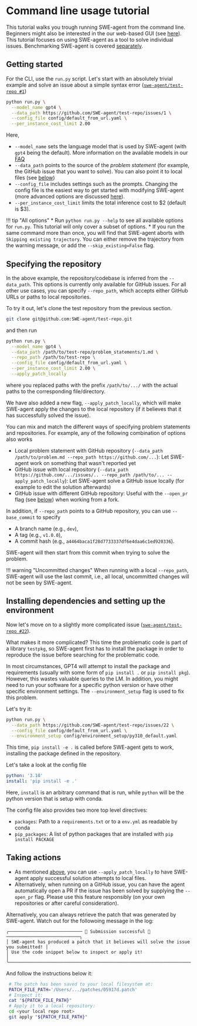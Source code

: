 # Command line usage tutorial

This tutorial walks you trough running SWE-agent from the command line.
Beginners might also be interested in the our web-based GUI (see [here](web_ui.md)).
This tutorial focuses on using SWE-agent as a tool to solve individual issues.
Benchmarking SWE-agent is covered [separately](benchmarking.md).

## Getting started

For the CLI, use the `run.py` script.
Let's start with an absolutely trivial example and solve an issue about a simple syntax error ([`swe-agent/test-repo #1`](https://github.com/SWE-agent/test-repo/issues/1))

```bash
python run.py \
  --model_name gpt4 \
  --data_path https://github.com/SWE-agent/test-repo/issues/1 \
  --config_file config/default_from_url.yaml \
  --per_instance_cost_limit 2.00 
```

Here, 

* `--model_name` sets the language model that is used by SWE-agent (with `gpt4` being the default). More information on the available models in our [FAQ](faq.md)
* `--data_path` points to the source of the *problem statement* (for example, the GitHub issue that you want to solve). You can also point it to local files (see [below](#specifying-the-repository))
* `--config_file` includes settings such as the prompts. Changing the config file is the easiest way to get started with modifying SWE-agent (more advanced options are discussed [here](../modify.md)).
* `--per_instance_cost_limit` limits the total inference cost to $2 (default is $3).

!!! tip "All options"
    * Run `python run.py --help` to see all available options for `run.py`. This tutorial will only cover a subset of options.
    * If you run the same command more than once, you will find that SWE-agent aborts with ` Skipping existing trajectory`. You can either remove the trajectory from the warning message, or add the `--skip_existing=False` flag.

## Specifying the repository

In the above example, the repository/codebase is inferred from the `--data_path`. 
This options is currently only available for GitHub issues. 
For all other use cases, you can specify `--repo_path`, which accepts either GitHub
URLs or paths to local repositories.

To try it out, let's clone the test repository from the previous section.

```bash
git clone git@github.com:SWE-agent/test-repo.git
```

and then run

```bash
python run.py \
  --model_name gpt4 \
  --data_path /path/to/test-repo/problem_statements/1.md \
  --repo_path /path/to/test-repo \
  --config_file config/default_from_url.yaml \
  --per_instance_cost_limit 2.00 \
  --apply_patch_locally
```

where you replaced paths with the prefix `/path/to/.../` with the actual paths to the corresponding file/directory.

We have also added a new flag, `--apply_patch_locally`, which will make SWE-agent apply the changes to the local repository (if it believes that it has successfully solved the issue).

You can mix and match the different ways of specifying problem statements and repositories. For example, any of the following combination of options also works

* Local problem statement with GitHub repository (`--data_path /path/to/problem.md --repo_path https://github.com/...`): Let SWE-agent work on something that wasn't reported yet
* GitHub issue with local repository (`--data_path https://github.com/.../issues/.. --repo_path /path/to/... --apply_patch_locally`): Let SWE-agent solve a GitHub issue locally (for example to edit the solution afterwards)
* GitHub issue with different GitHub repository: Useful with the `--open_pr` flag (see [below](#taking-actions)) when working from a fork.

In addition, if `--repo_path` points to a GitHub repository, you can use `--base_commit` to specify

* A branch name (e.g., `dev`),
* A tag (e.g., `v1.0.0`),
* A commit hash (e.g., `a4464baca1f28d7733337df6e4daa6c1ed920336`).

SWE-agent will then start from this commit when trying to solve the problem.

!!! warning "Uncommitted changes"
    When running with a local `--repo_path`, SWE-agent will use the last commit, i.e., all local, uncommitted changes will not be seen by SWE-agent.

## Installing dependencies and setting up the environment

Now let's move on to a slightly more complicated issue ([`swe-agent/test-repo #22`](https://github.com/SWE-agent/test-repo/issues/22)). 

What makes it more complicated? This time the problematic code is part of a library `testpkg`, so SWE-agent first has to install the package in order to reproduce the issue before searching for the problematic code.

In most circumstances, GPT4 will attempt to install the package and requirements (usually with some form of `pip install .` or `pip install pkg`). However, this wastes valuable queries to the LM. In addition, you might need to run your software for a specific python version or have other specific environment settings. The `--environment_setup` flag is used to fix this problem.

Let's try it:

```bash
python run.py \
  --data_path https://github.com/SWE-agent/test-repo/issues/22 \
  --config_file config/default_from_url.yaml \
  --environment_setup config/environment_setup/py310_default.yaml
```

This time, `pip install -e .` is called before SWE-agent gets to work, installing the package defined in the repository.

Let's take a look at the config file

```yaml
python: '3.10'
install: 'pip install -e .'
```

Here, `install` is an arbitrary command that is run, while `python` will be the python version that is setup with conda.

The config file also provides two more top level directives:

* `packages`: Path to a `requirements.txt` or to a `env.yml` as readable by conda
* `pip_packages`: A list of python packages that are installed with `pip install PACKAGE`

## Taking actions

* As mentioned [above](#specifying-the-repository), you can use `--apply_patch_locally` to have SWE-agent apply successful solution attempts to local files.
* Alternatively, when running on a GitHub issue, you can have the agent automatically open a PR if the issue has been solved by supplying the `--open_pr` flag. 
  Please use this feature responsibly (on your own repositories or after careful consideration).

Alternatively, you can always retrieve the patch that was generated by SWE-agent. 
Watch out for the followoing message in the log:


```
╭──────────────────────────── 🎉 Submission successful 🎉 ────────────────────────────╮
│ SWE-agent has produced a patch that it believes will solve the issue you submitted! │
│ Use the code snippet below to inspect or apply it!                                  │
╰─────────────────────────────────────────────────────────────────────────────────────╯
```

And follow the instructions below it:

```bash
 # The patch has been saved to your local filesystem at:
 PATCH_FILE_PATH='/Users/.../patches/05917d.patch'
 # Inspect it:
 cat "${PATCH_FILE_PATH}"
 # Apply it to a local repository:
 cd <your local repo root>
 git apply "${PATCH_FILE_PATH}"
```
